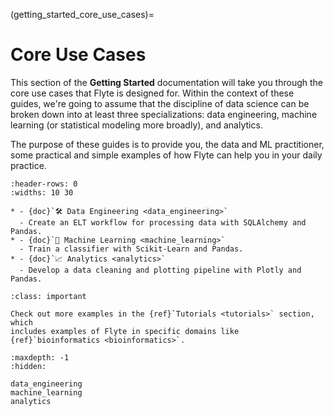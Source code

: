 (getting_started_core_use_cases)=

# Core Use Cases

This section of the **Getting Started** documentation will take you through the
core use cases that Flyte is designed for. Within the context of these guides,
we're going to assume that the discipline of data science can be broken down into
at least three specializations: data engineering, machine learning (or
statistical modeling more broadly), and analytics.

The purpose of these guides is to provide you, the data and ML practitioner,
some practical and simple examples of how Flyte can help you in your daily
practice.

```{list-table}
:header-rows: 0
:widths: 10 30

* - {doc}`🛠 Data Engineering <data_engineering>`
  - Create an ELT workflow for processing data with SQLAlchemy and Pandas.
* - {doc}`🤖 Machine Learning <machine_learning>`
  - Train a classifier with Scikit-Learn and Pandas.
* - {doc}`📈 Analytics <analytics>`
  - Develop a data cleaning and plotting pipeline with Plotly and Pandas.
```

```{admonition} Learn more
:class: important

Check out more examples in the {ref}`Tutorials <tutorials>` section, which
includes examples of Flyte in specific domains like
{ref}`bioinformatics <bioinformatics>`.
```

```{toctree}
:maxdepth: -1
:hidden:

data_engineering
machine_learning
analytics
```
